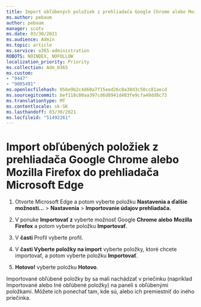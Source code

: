 ```yaml
---
title: Import obľúbených položiek z prehliadača Google Chrome alebo Mozilla Firefox do prehliadača Microsoft Edge
ms.author: pebaum
author: pebaum
manager: scotv
ms.date: 03/30/2021
ms.audience: Admin
ms.topic: article
ms.service: o365-administration
ROBOTS: NOINDEX, NOFOLLOW
localization_priority: Priority
ms.collection: Adm_O365
ms.custom:
- "9447"
- "9005491"
ms.openlocfilehash: 056e9b2c4d60a7f15eed26c8a38d3c50cc81aecd
ms.sourcegitcommit: bef118c00aa397cd6d8941d403fe9cfa49dd8c73
ms.translationtype: MT
ms.contentlocale: sk-SK
ms.lasthandoff: 03/30/2021
ms.locfileid: "51492261"
---
```

# <a name="import-favorites-from-google-chrome-or-mozilla-firefox-to-microsoft-edge"></a>Import obľúbených položiek z prehliadača Google Chrome alebo Mozilla Firefox do prehliadača Microsoft Edge

1. Otvorte Microsoft Edge a potom vyberte položku **Nastavenia a ďalšie možnosti...**  >  **Nastavenia**  >  **Importovanie údajov prehliadača.**

1. V ponuke **Importovať z** vyberte možnosť Google **Chrome alebo** **Mozilla Firefox** a potom vyberte položku **Importovať**.

1. V **časti** Profil vyberte profil.

1. V **časti Vyberte položky na import** vyberte položky, ktoré chcete importovať, a potom vyberte položku **Importovať**.

1. **Hotovo!** vyberte položku **Hotovo**.

Importované obľúbené položky by sa mali nachádzať v priečinku (napríklad Importované alebo Iné obľúbené položky) na paneli s obľúbenými položkami. Môžete ich ponechať tam, kde sú, alebo ich premiestniť do iného priečinka.
